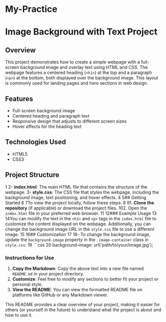 # My-Practice
# Image Background with Text Project

## Overview

This project demonstrates how to create a simple webpage with a full-screen background image and overlay text using HTML and CSS. The webpage features a centered heading (`<h1>`) at the top and a paragraph (`<p>`) at the bottom, both displayed over the background image. This layout is commonly used for landing pages and hero sections in web design.

## Features

- Full-screen background image
- Centered heading and paragraph text
- Responsive design that adjusts to different screen sizes
- Hover effects for the heading text

## Technologies Used

- HTML5
- CSS3

## Project Structure
1
2- **index.html**: The main HTML file that contains the structure of the webpage.
3- **style.css**: The CSS file that styles the webpage, including the background image, text positioning, and hover effects.
4
5## Getting Started
6
7To view the project locally, follow these steps:
8
91. **Clone the repository** (if applicable) or download the project files.
102. Open the `index.html` file in your preferred web browser.
11
12### Example Usage
13
14You can modify the text in the `<h1>` and `<p>` tags in the `index.html` file to customize the content displayed on the webpage. Additionally, you can change the background image URL in the `style.css` file to use a different image.
15
16## Customization
17
18- To change the background image, update the `background-image` property in the `.image-container` class in `style.css`:
19  ```css
20  background-image: url('path/to/your/image.jpg');

### Instructions for Use

1. **Copy the Markdown**: Copy the above text into a new file named `README.md` in your project directory.
2. **Customize**: Feel free to modify any sections to better fit your project or personal style.
3. **View the README**: You can view the formatted README file on platforms like GitHub or any Markdown viewer.

This README provides a clear overview of your project, making it easier for others (or yourself in the future) to understand what the project is about and how to use it.
